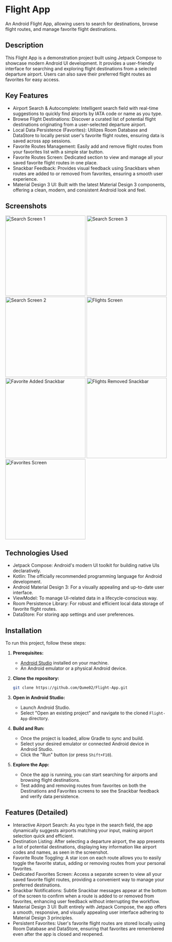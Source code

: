 # Flight App

An Android Flight App, allowing users to search for destinations, browse flight routes, and manage favorite flight destinations.

## Description

This Flight App is a demonstration project built using Jetpack Compose to showcase modern Android UI development. It provides a user-friendly interface for searching and exploring flight destinations from a selected departure airport. Users can also save their preferred flight routes as favorites for easy access.

## Key Features

*   Airport Search & Autocomplete: Intelligent search field with real-time suggestions to quickly find airports by IATA code or name as you type.
*   Browse Flight Destinations: Discover a curated list of potential flight destinations originating from a user-selected departure airport.
*   Local Data Persistence (Favorites): Utilizes Room Database and DataStore to locally persist user's favorite flight routes, ensuring data is saved across app sessions.
*   Favorite Routes Management: Easily add and remove flight routes from your favorites list with a simple star button.
*   Favorite Routes Screen: Dedicated section to view and manage all your saved favorite flight routes in one place.
*   Snackbar Feedback: Provides visual feedback using Snackbars when routes are added to or removed from favorites, ensuring a smooth user experience.
*   Material Design 3 UI: Built with the latest Material Design 3 components, offering a clean, modern, and consistent Android look and feel.

## Screenshots

<img src="https://github.com/user-attachments/assets/d6b1a01a-fb1a-454c-aa53-2318512cc9a4" width="250" alt="Search Screen 1">
<img src="https://github.com/user-attachments/assets/e650f2de-acb4-409e-9ba7-ef4b6afa70d6" width="250" alt="Search Screen 3">
<img src="https://github.com/user-attachments/assets/75201380-03f5-499f-a764-7abafb060ee7" width="250" alt="Search Screen 2">
<img src="https://github.com/user-attachments/assets/d67974a4-a525-46fc-a13b-5a9e2ab35795" width="250" alt="Flights Screen">
<img src="https://github.com/user-attachments/assets/3189d546-f3ef-4744-bd27-3fe421c460e2" width="250" alt="Favorite Added Snackbar">
<img src="https://github.com/user-attachments/assets/3f12c0de-703f-4a3b-92bc-9f339ef1f5e1" width="250" alt="Flights Removed Snackbar">
<img src="https://github.com/user-attachments/assets/24772923-4fb4-4c91-be59-3a58394c581a" width="250" alt="Favorites Screen">

## Technologies Used

*   Jetpack Compose: Android's modern UI toolkit for building native UIs declaratively.
*   Kotlin: The officially recommended programming language for Android development.
*   Android Material Design 3: For a visually appealing and up-to-date user interface.
*   ViewModel: To manage UI-related data in a lifecycle-conscious way.
*   Room Persistence Library: For robust and efficient local data storage of favorite flight routes.
*   DataStore: For storing app settings and user preferences.

## Installation

To run this project, follow these steps:

1.  **Prerequisites:**
    *   [Android Studio](https://developer.android.com/studio) installed on your machine.
    *   An Android emulator or a physical Android device.

2.  **Clone the repository:**

    ```bash
    git clone https://github.com/Qume02/Flight-App.git
    ```

3.  **Open in Android Studio:**
    *   Launch Android Studio.
    *   Select "Open an existing project" and navigate to the cloned `Flight-App` directory.

4.  **Build and Run:**
    *   Once the project is loaded, allow Gradle to sync and build.
    *   Select your desired emulator or connected Android device in Android Studio.
    *   Click the "Run" button (or press `Shift+F10`).

5.  **Explore the App:**
    *   Once the app is running, you can start searching for airports and browsing flight destinations.
    *   Test adding and removing routes from favorites on both the Destinations and Favorites screens to see the Snackbar feedback and verify data persistence.

## Features (Detailed)

*   Interactive Airport Search: As you type in the search field, the app dynamically suggests airports matching your input, making airport selection quick and efficient.
*   Destination Listing: After selecting a departure airport, the app presents a list of potential destinations, displaying key information like airport codes and names, as seen in the screenshot.
*   Favorite Route Toggling: A star icon on each route allows you to easily toggle the favorite status, adding or removing routes from your personal favorites.
*   Dedicated Favorites Screen: Access a separate screen to view all your saved favorite flight routes, providing a convenient way to manage your preferred destinations.
*   Snackbar Notifications: Subtle Snackbar messages appear at the bottom of the screen to confirm when a route is added to or removed from favorites, enhancing user feedback without interrupting the workflow.
*   Material Design 3 UI: Built entirely with Jetpack Compose, the app offers a smooth, responsive, and visually appealing user interface adhering to Material Design 3 principles.
*   Persistent Favorites: User's favorite flight routes are stored locally using Room Database and DataStore, ensuring that favorites are remembered even after the app is closed and reopened.
